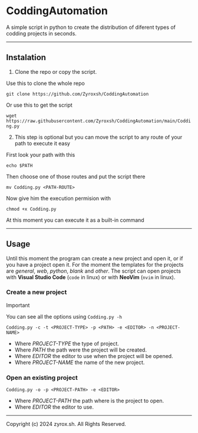 # CoddingAutomation

A simple script in python to create the distribution of diferent types of codding projects in seconds.

---

## Instalation

1. Clone the repo or copy the script.

Use this to clone the whole repo

`git clone https://github.com/Zyroxsh/CoddingAutomation` 

Or use this to get the script

`wget https://raw.githubusercontent.com/Zyroxsh/CoddingAutomation/main/Codding.py`


2. This step is optional but you can move the script to any route of your path to execute it easy

First look your path with this

`echo $PATH`

Then choose one of those routes and put the script there

`mv Codding.py <PATH-ROUTE>`

Now give him the execution permision with

`chmod +x Codding.py`

At this moment you can execute it as a built-in command

---

## Usage

Until this moment the program can create a new project and open it, or if you have a project open it.
For the moment the templates for the projects are *general*, *web*, *python*, *blank* and *other*.
The script can open projects with **Visual Studio Code** (`code` in linux) or with **NeoVim** (`nvim` in linux).


### Create a new project

> [!IMPORTANT]
> You can see all the options using `Codding.py -h` 


`Codding.py -c -t <PROJECT-TYPE> -p <PATH> -e <EDITOR> -n <PROJECT-NAME>`

* Where *PROJECT-TYPE* the type of project.
* Where *PATH* the path were the project will be created.
* Where *EDITOR* the editor to use when the project will be opened.
* Where *PROJECT-NAME* the name of the new project.


### Open an existing project

`Codding.py -o -p <PROJECT-PATH> -e <EDITOR>`

* Where *PROJECT-PATH* the path where is the project to open.
* Where *EDITOR* the editor to use.


---

Copyright (c) 2024 zyrox.sh. All Rights Reserved.
